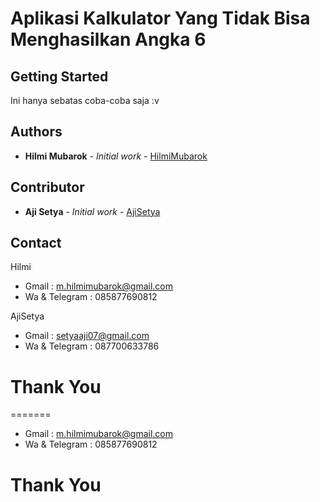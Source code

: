 # Aplikasi Kalkulator Yang Tidak Bisa Menghasilkan Angka 6

## Getting Started

Ini hanya sebatas coba-coba saja :v 


## Authors

* **Hilmi Mubarok** - *Initial work* - [HilmiMubarok](https://github.com/HilmiMubarok)

## Contributor
* **Aji Setya** - *Initial work* - [AjiSetya](https://github.com/AjiSetya)

## Contact

Hilmi
* Gmail : m.hilmimubarok@gmail.com
* Wa & Telegram : 085877690812

AjiSetya
* Gmail : setyaaji07@gmail.com
* Wa & Telegram : 087700633786

# Thank You
=======
* Gmail : m.hilmimubarok@gmail.com
* Wa & Telegram : 085877690812

# Thank You

